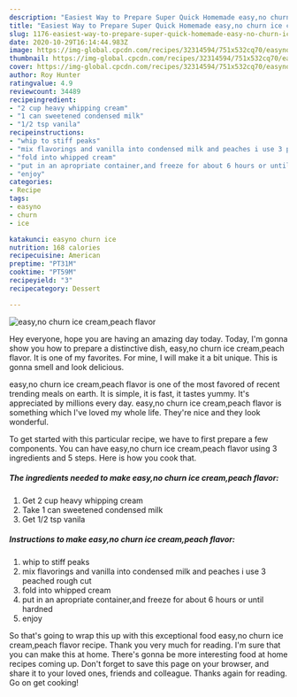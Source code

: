 ```yaml
---
description: "Easiest Way to Prepare Super Quick Homemade easy,no churn ice cream,peach flavor"
title: "Easiest Way to Prepare Super Quick Homemade easy,no churn ice cream,peach flavor"
slug: 1176-easiest-way-to-prepare-super-quick-homemade-easy-no-churn-ice-cream-peach-flavor
date: 2020-10-29T16:14:44.983Z
image: https://img-global.cpcdn.com/recipes/32314594/751x532cq70/easyno-churn-ice-creampeach-flavor-recipe-main-photo.jpg
thumbnail: https://img-global.cpcdn.com/recipes/32314594/751x532cq70/easyno-churn-ice-creampeach-flavor-recipe-main-photo.jpg
cover: https://img-global.cpcdn.com/recipes/32314594/751x532cq70/easyno-churn-ice-creampeach-flavor-recipe-main-photo.jpg
author: Roy Hunter
ratingvalue: 4.9
reviewcount: 34489
recipeingredient:
- "2 cup heavy whipping cream"
- "1 can sweetened condensed milk"
- "1/2 tsp vanila"
recipeinstructions:
- "whip to stiff peaks"
- "mix flavorings and vanilla into condensed milk and peaches i use 3 peached rough cut"
- "fold into whipped cream"
- "put in an apropriate container,and freeze for about 6 hours or until hardned"
- "enjoy"
categories:
- Recipe
tags:
- easyno
- churn
- ice

katakunci: easyno churn ice 
nutrition: 168 calories
recipecuisine: American
preptime: "PT31M"
cooktime: "PT59M"
recipeyield: "3"
recipecategory: Dessert

---
```



![easy,no churn ice cream,peach flavor](https://img-global.cpcdn.com/recipes/32314594/751x532cq70/easyno-churn-ice-creampeach-flavor-recipe-main-photo.jpg)

Hey everyone, hope you are having an amazing day today. Today, I'm gonna show you how to prepare a distinctive dish, easy,no churn ice cream,peach flavor. It is one of my favorites. For mine, I will make it a bit unique. This is gonna smell and look delicious.



easy,no churn ice cream,peach flavor is one of the most favored of recent trending meals on earth. It is simple, it is fast, it tastes yummy. It's appreciated by millions every day. easy,no churn ice cream,peach flavor is something which I've loved my whole life. They're nice and they look wonderful.


To get started with this particular recipe, we have to first prepare a few components. You can have easy,no churn ice cream,peach flavor using 3 ingredients and 5 steps. Here is how you cook that.

<!--inarticleads1-->

##### The ingredients needed to make easy,no churn ice cream,peach flavor:

1. Get 2 cup heavy whipping cream
1. Take 1 can sweetened condensed milk
1. Get 1/2 tsp vanila




<!--inarticleads2-->

##### Instructions to make easy,no churn ice cream,peach flavor:

1. whip to stiff peaks
1. mix flavorings and vanilla into condensed milk and peaches i use 3 peached rough cut
1. fold into whipped cream
1. put in an apropriate container,and freeze for about 6 hours or until hardned
1. enjoy




So that's going to wrap this up with this exceptional food easy,no churn ice cream,peach flavor recipe. Thank you very much for reading. I'm sure that you can make this at home. There's gonna be more interesting food at home recipes coming up. Don't forget to save this page on your browser, and share it to your loved ones, friends and colleague. Thanks again for reading. Go on get cooking!
